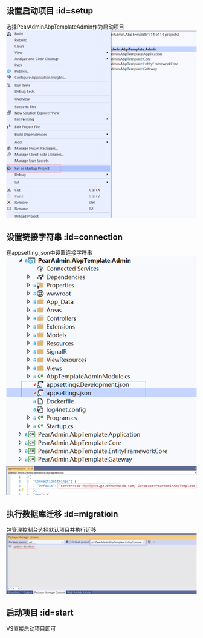 ## 设置启动项目  :id=setup
选择PearAdminAbpTemplateAdmin作为启动项目
![配置文件](README_files/4.png)

## 设置链接字符串  :id=connection
在appsetting.json中设置连接字符串
![配置文件](README_files/1.png)
![连接字符串](README_files/2.png)

## 执行数据库迁移  :id=migratioin
包管理控制台选择默认项目并执行迁移
![执行迁移](README_files/3.png)

## 启动项目  :id=start
VS直接启动项目即可
